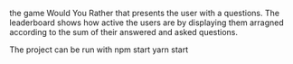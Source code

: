 
the game Would You Rather that presents the user with a questions.
The leaderboard shows how active the users are by displaying them arragned according to the sum of their answered and asked questions.

The project can be run with
npm start
yarn start


